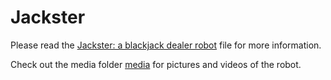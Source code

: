 # Jackster

Please read the [Jackster: a blackjack dealer robot](Jackster-a-blackjack-dealer-robot.pdf) file for more information.

Check out the media folder [media](media/) for pictures and videos of the robot.